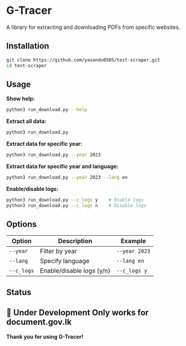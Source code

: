 # G-Tracer

A library for extracting and downloading PDFs from specific websites.

## Installation

```bash
git clone https://github.com/yasandu0505/test-scraper.git
cd test-scraper
```

## Usage

**Show help:**
```bash
python3 run_download.py --help
```

**Extract all data:**
```bash
python3 run_download.py
```

**Extract data for specific year:**
```bash
python3 run_download.py --year 2023
```

**Extract data for specific year and language:**
```bash
python3 run_download.py --year 2023 --lang en
```

**Enable/disable logs:**
```bash
python3 run_download.py --c_logs y    # Enable logs
python3 run_download.py --c_logs n    # Disable logs
```

## Options

| Option | Description | Example |
|--------|-------------|---------|
| `--year` | Filter by year | `--year 2023` |
| `--lang` | Specify language | `--lang en` |
| `--c_logs` | Enable/disable logs (y/n) | `--c_logs y` |

## Status

🚧 Under Development
Only works for document.gov.lk
---

**Thank you for using G-Tracer!**